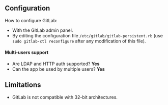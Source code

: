 ## Configuration

How to configure GitLab: 

- With the GitLab admin panel.
- By editing the configuration file `/etc/gitlab/gitlab-persistent.rb` (use `sudo gitlab-ctl reconfigure` after any modification of this file).

#### Multi-users support

* Are LDAP and HTTP auth supported? **Yes**
* Can the app be used by multiple users? **Yes**

## Limitations

* GitLab is not compatible with 32-bit architectures.